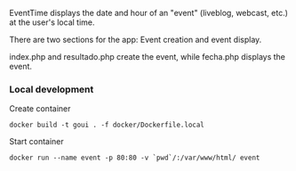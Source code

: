 EventTime displays the date and hour of an "event" (liveblog, webcast, etc.) at the user's local time.

There are two sections for the app: Event creation and event display.

index.php and resultado.php create the event, while fecha.php displays the event.

### Local development

Create container
```
docker build -t goui . -f docker/Dockerfile.local
```

Start container
```
docker run --name event -p 80:80 -v `pwd`/:/var/www/html/ event
```